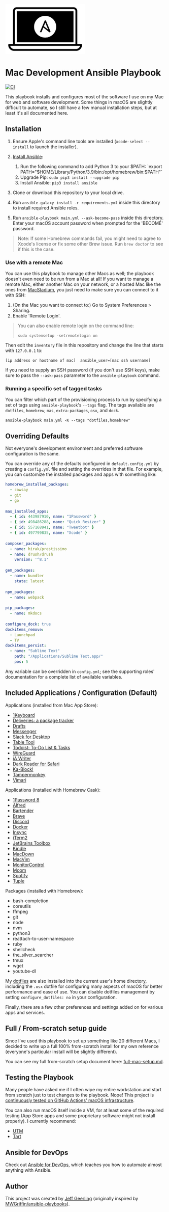 <img src="https://raw.githubusercontent.com/geerlingguy/mac-dev-playbook/master/files/Mac-Dev-Playbook-Logo.png" width="250" height="156" alt="Mac Dev Playbook Logo" />

# Mac Development Ansible Playbook

[![CI][badge-gh-actions]][link-gh-actions]

This playbook installs and configures most of the software I use on my Mac for web and software development. Some things in macOS are slightly difficult to automate, so I still have a few manual installation steps, but at least it's all documented here.


## Installation

  1. Ensure Apple's command line tools are installed (`xcode-select --install` to launch the installer).
  2. [Install Ansible](https://docs.ansible.com/ansible/latest/installation_guide/index.html):

     1. Run the following command to add Python 3 to your $PATH: `export PATH="$HOME/Library/Python/3.9/bin:/opt/homebrew/bin:$PATH"`
     2. Upgrade Pip: `sudo pip3 install --upgrade pip`
     3. Install Ansible: `pip3 install ansible`

  3. Clone or download this repository to your local drive.
  4. Run `ansible-galaxy install -r requirements.yml` inside this directory to install required Ansible roles.
  5. Run `ansible-playbook main.yml --ask-become-pass` inside this directory. Enter your macOS account password when prompted for the 'BECOME' password.

> Note: If some Homebrew commands fail, you might need to agree to Xcode's license or fix some other Brew issue. Run `brew doctor` to see if this is the case.


### Use with a remote Mac

You can use this playbook to manage other Macs as well; the playbook doesn't even need to be run from a Mac at all! If you want to manage a remote Mac, either another Mac on your network, or a hosted Mac like the ones from [MacStadium](https://www.macstadium.com), you just need to make sure you can connect to it with SSH:

  1. (On the Mac you want to connect to:) Go to System Preferences > Sharing.
  2. Enable 'Remote Login'.

> You can also enable remote login on the command line:
>
>     sudo systemsetup -setremotelogin on

Then edit the `inventory` file in this repository and change the line that starts with `127.0.0.1` to:

```
[ip address or hostname of mac]  ansible_user=[mac ssh username]
```

If you need to supply an SSH password (if you don't use SSH keys), make sure to pass the `--ask-pass` parameter to the `ansible-playbook` command.


### Running a specific set of tagged tasks

You can filter which part of the provisioning process to run by specifying a set of tags using `ansible-playbook`'s `--tags` flag. The tags available are `dotfiles`, `homebrew`, `mas`, `extra-packages`, `osx`, and `dock`.

    ansible-playbook main.yml -K --tags "dotfiles,homebrew"


## Overriding Defaults

Not everyone's development environment and preferred software configuration is the same.

You can override any of the defaults configured in `default.config.yml` by creating a `config.yml` file and setting the overrides in that file. For example, you can customize the installed packages and apps with something like:

```yaml
homebrew_installed_packages:
  - cowsay
  - git
  - go

mas_installed_apps:
  - { id: 443987910, name: "1Password" }
  - { id: 498486288, name: "Quick Resizer" }
  - { id: 557168941, name: "Tweetbot" }
  - { id: 497799835, name: "Xcode" }

composer_packages:
  - name: hirak/prestissimo
  - name: drush/drush
    version: '^8.1'

gem_packages:
  - name: bundler
    state: latest

npm_packages:
  - name: webpack

pip_packages:
  - name: mkdocs

configure_dock: true
dockitems_remove:
  - Launchpad
  - TV
dockitems_persist:
  - name: "Sublime Text"
    path: "/Applications/Sublime Text.app/"
    pos: 5
```

Any variable can be overridden in `config.yml`; see the supporting roles' documentation for a complete list of available variables.


## Included Applications / Configuration (Default)

Applications (installed from Mac App Store):

 - [1Keyboard](https://apps.apple.com/us/app/id766939888)
 - [Deliveries: a package tracker](https://apps.apple.com/us/app/id290986013)
 - [Drafts](https://apps.apple.com/us/app/id1435957248)
 - [Messenger](https://apps.apple.com/us/app/id1480068668)
 - [Slack for Desktop](https://apps.apple.com/us/app/id803453959)
 - [Table Tool](https://apps.apple.com/us/app/id1122008420)
 - [Todoist: To-Do List & Tasks](https://apps.apple.com/us/app/id585829637)
 - [WireGuard](https://apps.apple.com/us/app/id1451685025)
 - [iA Writer](https://apps.apple.com/us/app/id775737590)
 - [Dark Reader for Safari](https://apps.apple.com/us/app/id1438243180)
 - [Ka-Block!](https://apps.apple.com/us/app/id1335413823)
 - [Tampermonkey](https://apps.apple.com/us/app/id1482490089)
 - [Vimari](https://apps.apple.com/us/app/id1480933944)

Applications (installed with Homebrew Cask):

  - [1Password 8](https://formulae.brew.sh/cask/1password)
  - [Alfred](https://formulae.brew.sh/cask/alfred)
  - [Bartender](https://formulae.brew.sh/cask/bartender)
  - [Brave](https://formulae.brew.sh/cask/brave-browser)
  - [Discord](https://formulae.brew.sh/cask/discord)
  - [Docker](https://formulae.brew.sh/cask/docker)
  - [Insync](https://formulae.brew.sh/cask/insync)
  - [iTerm2](https://formulae.brew.sh/cask/iterm2)
  - [JetBrains Toolbox](https://formulae.brew.sh/cask/jetbrains-toolbox)
  - [Kindle](https://formulae.brew.sh/cask/kindle)
  - [MacDown](https://formulae.brew.sh/cask/macdown)
  - [MacVim](https://formulae.brew.sh/cask/macvim)
  - [MonitorControl](https://formulae.brew.sh/cask/monitorcontrol)
  - [Moom](https://formulae.brew.sh/cask/moom)
  - [Spotify](https://formulae.brew.sh/cask/spotify)
  - [Tuple](https://formulae.brew.sh/cask/tuple)

Packages (installed with Homebrew):

  - bash-completion
  - coreutils
  - ffmpeg
  - git
  - node
  - nvm
  - python3
  - reattach-to-user-namespace
  - ruby
  - shellcheck
  - the_silver_searcher
  - tmux
  - wget
  - youtube-dl

My [dotfiles](https://github.com/geerlingguy/dotfiles) are also installed into the current user's home directory, including the `.osx` dotfile for configuring many aspects of macOS for better performance and ease of use. You can disable dotfiles management by setting `configure_dotfiles: no` in your configuration.

Finally, there are a few other preferences and settings added on for various apps and services.

## Full / From-scratch setup guide

Since I've used this playbook to set up something like 20 different Macs, I decided to write up a full 100% from-scratch install for my own reference (everyone's particular install will be slightly different).

You can see my full from-scratch setup document here: [full-mac-setup.md](full-mac-setup.md).


## Testing the Playbook

Many people have asked me if I often wipe my entire workstation and start from scratch just to test changes to the playbook. Nope! This project is [continuously tested on GitHub Actions' macOS infrastructure](https://github.com/geerlingguy/mac-dev-playbook/actions?query=workflow%3ACI).

You can also run macOS itself inside a VM, for at least some of the required testing (App Store apps and some proprietary software might not install properly). I currently recommend:

  - [UTM](https://mac.getutm.app)
  - [Tart](https://github.com/cirruslabs/tart)


## Ansible for DevOps

Check out [Ansible for DevOps](https://www.ansiblefordevops.com/), which teaches you how to automate almost anything with Ansible.


## Author

This project was created by [Jeff Geerling](https://www.jeffgeerling.com/) (originally inspired by [MWGriffin/ansible-playbooks](https://github.com/MWGriffin/ansible-playbooks)).


<!-- Links -->
[badge-gh-actions]: https://github.com/geerlingguy/mac-dev-playbook/workflows/CI/badge.svg?event=push
[link-gh-actions]: https://github.com/geerlingguy/mac-dev-playbook/actions?query=workflow%3ACI
